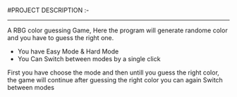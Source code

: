 #PROJECT DESCRIPTION :-
<hr>
<p>
A RBG color guessing Game,
Here the program will generate randome color and you have to guess the right one.
</p>
<ul>
<li>You have Easy Mode & Hard Mode</li>
<li>You Can Switch between modes by a single click </li>
</ul>
<p>First you have choose the mode and then untill you guess the right color, the game will continue after guessing the right color you can 
again Switch between modes</p>

